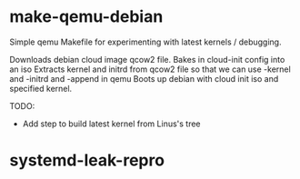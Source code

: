 # make-qemu-debian
Simple qemu Makefile for experimenting with latest kernels / debugging.

Downloads debian cloud image qcow2 file.
Bakes in cloud-init config into an iso
Extracts kernel and initrd from qcow2 file so that we can use -kernel and -initrd and -append in qemu
Boots up debian with cloud init iso and specified kernel.

TODO:
  * Add step to build latest kernel from Linus's tree
# systemd-leak-repro
